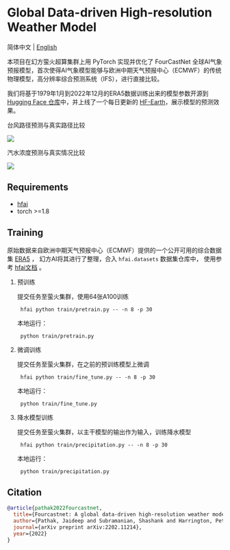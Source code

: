 # Global Data-driven High-resolution Weather Model

简体中文 | [English](README_en.md)

本项目在幻方萤火超算集群上用 PyTorch 实现并优化了 FourCastNet 全球AI气象预报模型，首次使得AI气象模型能够与欧洲中期天气预报中心（ECMWF）的传统物理模型，高分辨率综合预测系统（IFS），进行直接比较。

我们将基于1979年1月到2022年12月的ERA5数据训练出来的模型参数开源到 [Hugging Face 仓库](https://huggingface.co/hf-ai/FourCastNet)中，并上线了一个每日更新的 [HF-Earth](https://www.high-flyer.cn/hf-earth/)，展示模型的预测效果。

台风路径预测与真实路径比较

![](./img/wind_small.gif)

汽水浓度预测与真实情况比较

![](./img/precipitation_small.gif)


## Requirements

- [hfai](https://doc.hfai.high-flyer.cn/index.html)
- torch >=1.8


## Training
原始数据来自欧洲中期天气预报中心（ECMWF）提供的一个公开可用的综合数据集 [ERA5](https://www.ecmwf.int/en/forecasts/datasets/reanalysis-datasets/era5) ，
幻方AI将其进行了整理，合入 `hfai.datasets` 数据集仓库中， 使用参考 [hfai文档](https://doc.hfai.high-flyer.cn/api/datasets.html#hfai.datasets.ERA5) 。

1. 预训练

   提交任务至萤火集群，使用64张A100训练
   ```shell
    hfai python train/pretrain.py -- -n 8 -p 30
   ```
   本地运行：
   ```shell
    python train/pretrain.py
   ```

2. 微调训练

   提交任务至萤火集群，在之前的预训练模型上微调
   ```shell
    hfai python train/fine_tune.py -- -n 8 -p 30
   ```
   本地运行：
   ```shell
    python train/fine_tune.py
   ```

3. 降水模型训练

   提交任务至萤火集群，以主干模型的输出作为输入，训练降水模型
   ```shell
    hfai python train/precipitation.py -- -n 8 -p 30
   ```
   本地运行：
   ```shell
    python train/precipitation.py
   ```


## Citation

```bibtex
@article{pathak2022fourcastnet,
  title={Fourcastnet: A global data-driven high-resolution weather model using adaptive fourier neural operators},
  author={Pathak, Jaideep and Subramanian, Shashank and Harrington, Peter and Raja, Sanjeev and Chattopadhyay, Ashesh and Mardani, Morteza and Kurth, Thorsten and Hall, David and Li, Zongyi and Azizzadenesheli, Kamyar and others},
  journal={arXiv preprint arXiv:2202.11214},
  year={2022}
}
```

